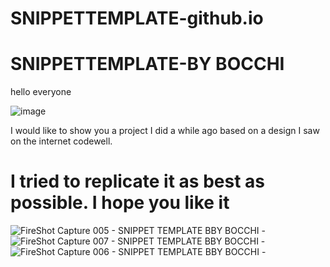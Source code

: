 # SNIPPETTEMPLATE-github.io

# SNIPPETTEMPLATE-BY BOCCHI

hello everyone

![image](https://github.com/BOCCHI1510/SNIPPETTEMPLATE-github.io/assets/161669478/49761734-6f0f-40c9-8eac-fb08befc5d1b)

I would like to show you a project I did a while ago based on a design I saw on the internet codewell.

# I tried to replicate it as best as possible. I hope you like it


![FireShot Capture 005 - SNIPPET TEMPLATE BBY BOCCHI - ](https://github.com/BOCCHI1510/SNIPPETTEMPLATE-github.io/assets/161669478/51ac11f6-5fe5-449c-9b4d-555a54ad854e)
![FireShot Capture 007 - SNIPPET TEMPLATE BBY BOCCHI - ](https://github.com/BOCCHI1510/SNIPPETTEMPLATE-github.io/assets/161669478/104e6de4-41df-45d0-9c7a-ac75e96890aa)
![FireShot Capture 006 - SNIPPET TEMPLATE BBY BOCCHI - ](https://github.com/BOCCHI1510/SNIPPETTEMPLATE-github.io/assets/161669478/d7bbba86-f51b-465f-99c5-227399cc67bb)
